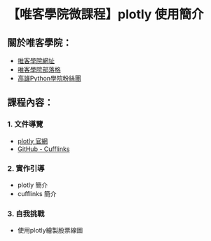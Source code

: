 # 【唯客學院微課程】plotly 使用簡介

## 關於唯客學院：

* [唯客學院網址](https://www.victorgau.com)
* [唯客學院部落格](https://victorgau.com/blog/)
* [高雄Python學院粉絲團](https://www.facebook.com/KHPYAcademy/)

## 課程內容：

### 1. 文件導覽

* [plotly 官網](https://plotly.com/)
* [GitHub - Cufflinks](https://github.com/santosjorge/cufflinks)

### 2. 實作引導

* plotly 簡介
* cufflinks 簡介

### 3. 自我挑戰

* 使用plotly繪製股票線圖